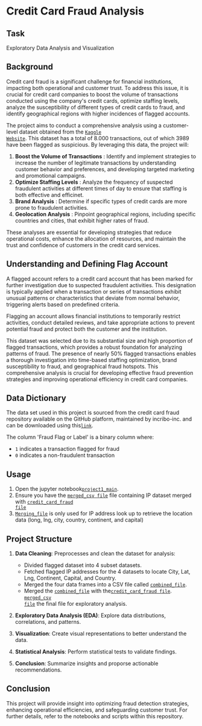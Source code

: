# Credit Card Fraud Analysis

## Task
Exploratory Data Analysis and Visualization

## Background

Credit card  fraud is a significant challenge for financial institutions, impacting both operational and customer trust. To address this issue, it is crucial for credit card companies to boost the volume of transactions conducted using the company's credit cards, optimize staffing levels, analyze the susceptibility of different types of credit cards to fraud, and identify geographical regions with higher incidences of flagged accounts.

The project aims to conduct a comprehensive analysis using a customer-level dataset obtained from the <code style ="color:blue">[Kaggle Website](https://www.kaggle.com/code/teamincribo/credit-card-fraud-dataset/input)</code>. This dataset has a total of 8.000 transactions, out of which 3989 have been flagged as suspicious. By leveraging this data, the project will:
1. **Boost the Volume of Transactions** : Identify and implement strategies to increase the number of legitimate transactions by understanding customer behavior and preferences, and developing targeted marketing and promotional campaigns.
2. **Optimize Staffing Levels** : Analyze the frequency of suspected fraudulent activities at different times of day to ensure that staffing is both effective and efficinet.
3. **Brand Analysis** : Determine if specific types of credit cards are more prone to fraudulent activities.
4. **Geolocation Analysis** : Pinpoint geographical regions, including specific countries and cities, that exhibit higher rates of fraud. 

These analyses are essential for developing strategies that reduce operational costs, enhance the allocation of resources, and maintain the trust and confidence of customers in the credit card services. 

## Understanding and Defining Flag Account

A flagged account refers to a credit card account that has been marked for further investigation due to suspected fraudulent activities. This designation is typically applied when a transaction or series of transactions exhibit unusual patterns or characteristics that deviate from normal behavior, triggering alerts based on predefined criteria. 

Flagging an account allows financial institutions to temporarily restrict activities, conduct detailed reviews, and take appropriate actions to prevent potential fraud and protect both the customer and the institution.

This dataset was selected due to its substantial size and high proportion of flagged transactions, which provides a robust foundation for analyzing patterns of fraud. 
The presence of nearly 50% flagged transactions enables a thorough investigation into time-based staffing optimization, brand susceptibility to fraud, and geographical fraud hotspots. This comprehensive analysis is crucial for developing effective fraud prevention strategies and improving operational efficiency in credit card companies.

## Data Dictionary
The data set used in this project is sourced from the credit card fraud repository available on the GitHub platform, maintained by incribo-inc. and can be downloaded using this<code style ="color:blue">[link](https://github.com/incribo-inc/credit_card_fraud/blob/main/credit_card_fraud.csv)</code>.

The column 'Fraud Flag or Label' is a binary column where:
- `1` indicates a transaction flagged for fraud
- `0`  indicates a non-fraudulent transaction

## Usage
1. Open the jupyter notebook<code style ="color:blue">[project1_main](https://github.com/Ernawaty2024/project_1_CC_Fraud_analysis/blob/main/project1_main.ipynb)</code>.
2. Ensure you have the <code style ="color:blue">[merged_csv file](resource/merged_file.csv)</code> file containing IP dataset merged with  <code style ="color:blue">[credit_card_fraud file](resource/credit_card_fraud.csv)</code>
3. <code style ="color:blue">[Merging_file](merging_csv.ipynb)</code> is only used for IP address look up to retrieve the location data (long, lng, city, country, continent, and capital)

## Project Structure
1. **Data Cleaning**: Preprocesses and clean the dataset for analysis:
   - Divided flagged dataset into 4 subset datasets. 
   - Fetched flagged IP addresses for the 4 datasets to locate City, Lat, Lng, Continent, Capital, and Country.
   - Merged the four data frames into a CSV file called  <code style ="color:blue">[combined_file](resource/combined_file.csv)</code>.
   - Merged the <code style ="color:blue">[combined_file](resource/combined_file.csv)</code> with the<code style ="color:blue">[credit_card_fraud file](resource/credit_card_fraud.csv)</code>. <code style ="color:blue">[merged_csv file](resource/merged_file.csv)</code> the final file for exploratory analysis.

2. **Exploratory Data Analysis (EDA)**: Explore data distributions, correlations, and patterns.
3. **Visualization**: Create visual representations to better understand the data.
4. **Statistical Analysis**: Perform statistical tests to validate findings.
5. **Conclusion**: Summarize insights and proporse actionable recommendations.

## Conclusion
This project will provide insight into optimizing fraud detection strategies, enhancing operational efficiencies, and safeguarding customer trust. For further details, refer to the notebooks and scripts within this repository.
